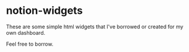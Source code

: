 # notion-widgets
These are some simple html widgets that I've borrowed or created for my own dashboard. 

Feel free to borrow.
